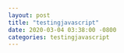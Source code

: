 ```yaml
---
layout: post
title: "testingjavascript"
date: 2020-03-04 03:38:00 -0800
categories: testingjavascript
---
```



